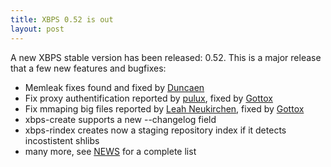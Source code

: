 ```yaml
---
title: XBPS 0.52 is out
layout: post
---
```


A new XBPS stable version has been released: 0.52. This is a major release that a few new features and bugfixes:

* Memleak fixes found and fixed by [Duncaen](https://github.com/Duncaen)
* Fix proxy authentification reported by [pulux](https://github.com/pulux), fixed by [Gottox](https://github.com/Gottox)
* Fix mmaping big files reported by [Leah Neukirchen](https://github.com/chneukirchen/), fixed by [Gottox](https://github.com/Gottox)
* xbps-create supports a new --changelog field
* xbps-rindex creates now a staging repository index if it detects incostistent shlibs
* many more, see [NEWS](https://github.com/voidlinux/xbps/blob/0.52/NEWS) for a complete list
